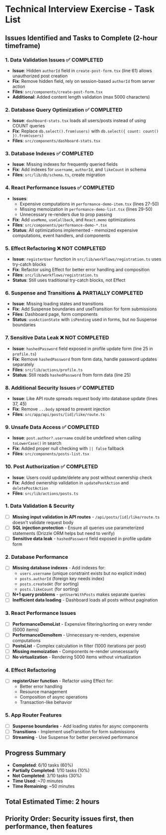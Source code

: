 # Technical Interview Exercise - Task List

## Issues Identified and Tasks to Complete (2-hour timeframe)

### 1. Data Validation Issues ✅ COMPLETED
- **Issue**: Hidden `authorId` field in `create-post-form.tsx` (line 61) allows unauthorized post creation
- **Fix**: Remove hidden field, rely on session-based `authorId` from server action
- **Files**: `src/components/create-post-form.tsx`
- **Additional**: Added content length validation (max 5000 characters)

### 2. Database Query Optimization ✅ COMPLETED
- **Issue**: `dashboard-stats.tsx` loads all users/posts instead of using COUNT queries
- **Fix**: Replace `db.select().from(users)` with `db.select({ count: count() }).from(users)`
- **Files**: `src/components/dashboard-stats.tsx`

### 3. Database Indexes ✅ COMPLETED
- **Issue**: Missing indexes for frequently queried fields
- **Fix**: Add indexes for `username`, `authorId`, and `likeCount` in schema
- **Files**: `src/lib/db/schema.ts`, create migration

### 4. React Performance Issues ✅ COMPLETED
- **Issues**: 
  - Expensive computations in `performance-demo-item.tsx` (lines 27-50)
  - Missing memoization in `performance-demo-list.tsx` (lines 29-50)
  - Unnecessary re-renders due to prop passing
- **Fix**: Add `useMemo`, `useCallback`, and `React.memo` optimizations
- **Files**: `src/components/performance-demo-*.tsx`
- **Status**: All optimizations implemented - memoized expensive computations, event handlers, and components

### 5. Effect Refactoring ❌ NOT COMPLETED
- **Issue**: `registerUser` function in `src/lib/workflows/registration.ts` uses try-catch blocks
- **Fix**: Refactor using Effect for better error handling and composition
- **Files**: `src/lib/workflows/registration.ts`
- **Status**: Still uses traditional try-catch blocks, not Effect

### 6. Suspense and Transitions ⚠️ PARTIALLY COMPLETED
- **Issue**: Missing loading states and transitions
- **Fix**: Add Suspense boundaries and useTransition for form submissions
- **Files**: Dashboard page, form components
- **Status**: `useActionState` with `isPending` used in forms, but no Suspense boundaries

### 7. Sensitive Data Leak ❌ NOT COMPLETED
- **Issue**: `hashedPassword` field exposed in profile update form (line 25 in `profile.ts`)
- **Fix**: Remove `hashedPassword` from form data, handle password updates separately
- **Files**: `src/lib/actions/profile.ts`
- **Status**: Still reads `hashedPassword` from form data (line 25)

### 8. Additional Security Issues ✅ COMPLETED
- **Issue**: Like API route spreads request body into database update (lines 37, 45)
- **Fix**: Remove `...body` spread to prevent injection
- **Files**: `src/app/api/posts/[id]/like/route.ts`

### 9. Unsafe Data Access ✅ COMPLETED
- **Issue**: `post.author?.username` could be undefined when calling `toLowerCase()` in search
- **Fix**: Added proper null checking with `|| false` fallback
- **Files**: `src/components/posts-list.tsx`

### 10. Post Authorization ✅ COMPLETED
- **Issue**: Users could update/delete any post without ownership check
- **Fix**: Added ownership validation in `updatePostAction` and `deletePostAction`
- **Files**: `src/lib/actions/posts.ts`

### 1. Data Validation & Security
- [ ] **Missing input validation in API routes** - `/api/posts/[id]/like/route.ts` doesn't validate request body
- [ ] **SQL injection protection** - Ensure all queries use parameterized statements (Drizzle ORM helps but need to verify)
- [ ] **Sensitive data leak** - `hashedPassword` field exposed in profile update form

### 2. Database Performance
- [ ] **Missing database indexes** - Add indexes for:
  - `users.username` (unique constraint exists but no explicit index)
  - `posts.authorId` (foreign key needs index)
  - `posts.createdAt` (for sorting)
  - `posts.likeCount` (for sorting)
- [ ] **N+1 query problems** - `getUserWithPosts` makes separate queries
- [ ] **Inefficient data loading** - Dashboard loads all posts without pagination

### 3. React Performance Issues
- [ ] **PerformanceDemoList** - Expensive filtering/sorting on every render (5000 items)
- [ ] **PerformanceDemoItem** - Unnecessary re-renders, expensive computations
- [ ] **PostsList** - Complex calculation in filter (1000 iterations per post)
- [ ] **Missing memoization** - Components re-render unnecessarily
- [ ] **No virtualization** - Rendering 5000 items without virtualization

### 4. Effect Refactoring
- [ ] **registerUser function** - Refactor using Effect for:
  - Better error handling
  - Resource management
  - Composition of async operations
  - Transaction-like behavior

### 5. App Router Features
- [ ] **Suspense boundaries** - Add loading states for async components
- [ ] **Transitions** - Implement useTransition for form submissions
- [ ] **Streaming** - Use Suspense for better perceived performance

## Progress Summary
- **Completed**: 6/10 tasks (60%)
- **Partially Completed**: 1/10 tasks (10%)
- **Not Completed**: 3/10 tasks (30%)
- **Time Used**: ~70 minutes
- **Time Remaining**: ~50 minutes

## Total Estimated Time: 2 hours
## Priority Order: Security issues first, then performance, then features
